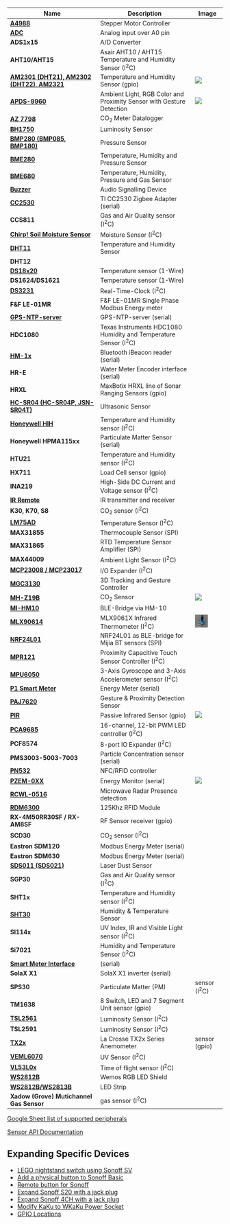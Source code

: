 Name|Description|Image
---|---|---
[**A4988**](peripherals/A4988-Stepper-Motor-Controller)|Stepper Motor Controller 
[**ADC**](peripherals/ADC) | Analog input over A0 pin  
**ADS1x15** | A/D Converter 
**AHT10/AHT15** | Asair AHT10 / AHT15 Temperature and Humidity Sensor (I<sup>2</sup>C)
[**AM2301 (DHT21), AM2302 (DHT22), AM2321**](peripherals/AM2301) | Temperature and Humidity Sensor (gpio)|<img src="https://user-images.githubusercontent.com/5904370/53279561-cfb18480-3711-11e9-9889-76ab1d6eafcb.png" style="width:50px"></img>
[**APDS-9960**](peripherals/APDS-9960) |  Ambient Light, RGB Color and Proximity Sensor with Gesture Detection  | <img src="https://i.postimg.cc/qRLyPy1n/APDS-9960-1-720x533.jpg" style="width:30px"></img>
[**AZ 7798**](peripherals/AZ-7798) | CO<sub>2</sub> Meter Datalogger
[**BH1750**](peripherals/BH1750) | Luminosity Sensor
[**BMP280 (BMP085, BMP180)**](peripherals/BME280) | Pressure Sensor
[**BME280**](peripherals/BME280) | Temperature, Humidity and Pressure Sensor
[**BME680**](peripherals/BME680) | Temperature, Humidity, Pressure and Gas Sensor
[**Buzzer**](peripherals/Buzzer) | Audio Signalling Device
[**CC2530**](peripherals/CC2530) | TI CC2530 Zigbee Adapter (serial)
**CCS811** | Gas and Air Quality sensor (I<sup>2</sup>C)
[**Chirp! Soil Moisture Sensor**](peripherals/Moisture-Sensor-and-Chirp!-Sensor) | Moisture Sensor (I<sup>2</sup>C)
[**DHT11**](peripherals/DHT11) | Temperature and Humidity Sensor
**DHT12** |
**[DS18x20](peripherals/DS18x20)** | Temperature sensor (1-Wire)
**DS1624/DS1621** | Temperature sensor (1-Wire)
[**DS3231**](peripherals/DS3231) | Real-Time-Clock (I<sup>2</sup>C)
**F&F LE-01MR** | F&F LE-01MR Single Phase Modbus Energy meter
[**GPS-NTP-server**](peripherals/GPS-NTP-server) | GPS-NTP-server (serial)
**HDC1080** | Texas Instruments HDC1080 Humidity and Temperature Sensor (I<sup>2</sup>C)
**[HM-1x](peripherals/Hm-1x)** |  Bluetooth iBeacon reader (serial)
**HR-E** | Water Meter Encoder interface (serial)
**HRXL** | MaxBotix HRXL line of Sonar Ranging Sensors (gpio)
[**HC-SR04 (HC-SR04P, JSN-SR04T)**](peripherals/HC-SR04) | Ultrasonic Sensor
**[Honeywell HIH](peripherals/Honeywell-HIH)** | Temperature and Humidity sensor (I<sup>2</sup>C)
**Honeywell HPMA115xx** | Particulate Matter Sensor (serial)
**HTU21** | Temperature and Humidity sensor (I<sup>2</sup>C)
**HX711** | Load Cell sensor (gpio)
**INA219** | High-Side DC Current and Voltage sensor (I<sup>2</sup>C)
[**IR Remote**](peripherals/IR-Remote) | IR transmitter and receiver
**K30, K70, S8** | CO<sub>2</sub> sensor (I<sup>2</sup>C) | 
[**LM75AD**](peripherals/LM75AD) |  Temperature Sensor (I<sup>2</sup>C)
**MAX31855** | Thermocouple Sensor (SPI)
**MAX31865** | RTD Temperature Sensor Amplifier (SPI)
**MAX44009** | Ambient Light Sensor (I<sup>2</sup>C)
[**MCP23008 / MCP23017**](peripherals/MCP230xx) |  I/O Expander (I<sup>2</sup>C)
[**MGC3130**](peripherals/MGC3130) | 3D Tracking and Gesture Controller
[**MH-Z19B**](peripherals/MH-Z19B) | CO<sub>2</sub> Sensor |<img src="https://user-images.githubusercontent.com/5904370/53279635-54040780-3712-11e9-8c83-970280003b6d.png" style="width:50px"></img>
[**MI-HM10**](peripherals/MI-HM10) | BLE-Bridge via HM-10
[**MLX90614**](peripherals/MLX90614) | MLX9061X Infrared Thermometer (I<sup>2</sup>C) | <img src="https://github.com/tasmota/docs/blob/master/_media/peripherals/mlx90614-1.jpg?raw=true" style="width:30px"></img>
[**NRF24L01**](peripherals/NRF24L01) | NRF24L01 as BLE-bridge for Mijia BT sensors (SPI)
[**MPR121**](peripherals/MPR121) | Proximity Capacitive Touch Sensor Controller (I<sup>2</sup>C)
[**MPU6050**](peripherals/MPU-6050)| 3-Axis Gyroscope and 3-Axis Accelerometer sensor (I<sup>2</sup>C)
[**P1 Smart Meter**](peripherals/P1-Smart-Meter) | Energy Meter (serial)
[**PAJ7620**](peripherals/PAJ7620) | Gesture & Proximity Detection Sensor
[**PIR**](peripherals/PIR-Motion-Sensors#AM312) | Passive Infrared Sensor (gpio) | <img src="https://user-images.githubusercontent.com/5904370/53279530-8c571600-3711-11e9-85c0-27d35be2df48.png"  style="width:1.5em"></img>
[**PCA9685**](peripherals/PCA9685) | 16-channel, 12-bit PWM LED controller (I<sup>2</sup>C)
**PCF8574** | 8-port IO Expander (I<sup>2</sup>C) 
**PMS3003-5003-7003** | Particle Concentration sensor (serial)
[**PN532**](peripherals/PN532) | NFC/RFID controller
[**PZEM-0XX**](peripherals/PZEM-0XX) | Energy Monitor (serial) | <img src="https://user-images.githubusercontent.com/5904370/53279642-7433c680-3712-11e9-9aa2-7fd1adce3def.png"  style="width:1.5em"></img>
[**RCWL-0516**](peripherals/RCWL-0516) |  Microwave Radar Presence detection
[**RDM6300**](peripherals/RDM6300) | 125Khz RFID Module
**RX-4M50RR30SF / RX-AM8SF** | RF Sensor receiver (gpio)
**SCD30** | CO<sub>2</sub> sensor (I<sup>2</sup>C)
**Eastron SDM120** | Modbus Energy Meter (serial)
**Eastron SDM630** | Modbus Energy Meter (serial)
[**SDS011 (SDS021)**](peripherals/SDS011) | Laser Dust Sensor
**SGP30** | Gas and Air Quality sensor (I<sup>2</sup>C)
**SHT1x** | Temperature and Humidity sensor (I<sup>2</sup>C)
[**SHT30**](peripherals/SHT30) | Humidity & Temperature Sensor
**SI114x** | UV Index, IR and Visible Light sensor (I<sup>2</sup>C)
**Si7021** | Humidity and Temperature Sensor (I<sup>2</sup>C)
[**Smart Meter Interface**](peripherals/Smart-Meter-Interface) | (serial)
**SolaX X1** | SolaX X1 inverter (serial)
**SPS30** | Particulate Matter (PM) | sensor (I<sup>2</sup>C)
**TM1638** | 8 Switch, LED and 7 Segment Unit sensor (gpio)
[**TSL2561**](peripherals/TSL2561) | Luminosity Sensor (I<sup>2</sup>C)
**TSL2591** | Luminosity Sensor (I<sup>2</sup>C)
[**TX2x**](peripherals/TX2x) | La Crosse TX2x Series Anemometer | sensor (gpio)
[**VEML6070**](peripherals/VEML6070) |  UV Sensor (I<sup>2</sup>C)
[**VL53L0x**](peripherals/VL53L0x) | Time of flight sensor (I<sup>2</sup>C)
[**WS2812B**](peripherals/WS2812B-RGB-Shield) | Wemos RGB LED Shield
[**WS2812B/WS2813B**](peripherals/WS2812B-and-WS2813) | LED Strip
**Xadow (Grove) Mutichannel Gas Sensor** | gas sensor (I<sup>2</sup>C)

[Google Sheet list of supported peripherals](https://docs.google.com/spreadsheets/d/1VaZrCUjNosUQGYBX0pTVoY_rkSzEIcTP8K3052smOB4/edit?usp=sharing)

[Sensor API Documentation](Sensor-API)

## Expanding Specific Devices

* [LEGO nightstand switch using Sonoff SV](https://jeff.noxon.cc/2018/11/21/lego-nightstand-light-switch/)
* [Add a physical button to Sonoff Basic](https://translate.google.com/translate?hl=en&sl=auto&tl=en&u=https%3A%2F%2Fwww.domo-blog.fr%2Fajouter-un-bouton-physique-au-sonoff-basic%2F)
* [Remote button for Sonoff](peripherals/Control-a-Sonoff-using-a-remote-button)
* [Expand Sonoff S20 with a jack plug](https://github.com/arendst/Tasmota/issues/670)
* [Expand Sonoff 4CH with a jack plug](peripherals/Expanding-4CH)
* [Modify KaKu to WKaKu Power Socket](devices/Modify-KaKu-to-WKaKu-Power-Socket)
* [GPIO Locations](peripherals/GPIO-Locations)
